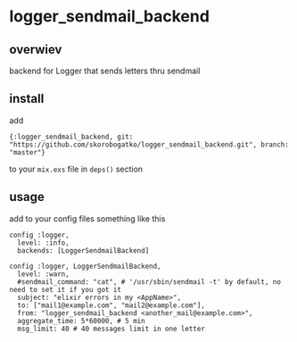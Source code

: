 # logger_sendmail_backend

## overwiev

backend for Logger that sends letters thru sendmail


## install

add

`{:logger_sendmail_backend, git: "https://github.com/skorobogatko/logger_sendmail_backend.git", branch: "master"}`

to your `mix.exs` file in `deps()` section


## usage

add to your config files something like this

```
config :logger,
  level: :info,
  backends: [LoggerSendmailBackend]

config :logger, LoggerSendmailBackend,
  level: :warn,
  #sendmail_command: "cat", # '/usr/sbin/sendmail -t' by default, no need to set it if you got it
  subject: "elixir errors in my <AppName>",
  to: ["mail1@example.com", "mail2@example.com"],
  from: "logger_sendmail_backend <another_mail@example.com>",
  aggregate_time: 5*60000, # 5 min
  msg_limit: 40 # 40 messages limit in one letter
```

